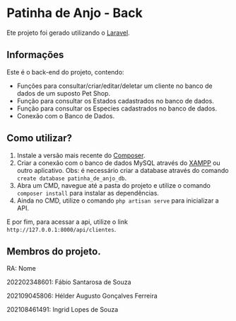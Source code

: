 # Patinha de Anjo - Back

Ete projeto foi gerado utilizando o [Laravel](https://laravel.com).

## Informações

Este é o back-end do projeto, contendo:
- Funções para consultar/criar/editar/deletar um cliente no banco de dados de um suposto Pet Shop.
- Função para consultar os Estados cadastrados no banco de dados.
- Função para consultar os Especies cadastrados no banco de dados.
- Conexão com o Banco de Dados.

## Como utilizar?
1. Instale a versão mais recente do [Composer](https://getcomposer.org).
2. Criar a conexão com o banco de dados MySQL através do [XAMPP](https://www.apachefriends.org/pt_br/index.html) ou outro aplicativo. Obs: é necessário criar a database através do comando `create database patinha_de_anjo_db`.
3. Abra um CMD, navegue até a pasta do projeto e utilize o comando `composer install` para instalar as dependências.
4. Ainda no CMD, utilize o comando `php artisan serve` para inicializar a API.

E por fim, para acessar a api, utilize o link `http://127.0.0.1:8000/api/clientes`.

## Membros do projeto.

RA: Nome

202202348601: Fábio Santarosa de Souza

202109045806: Hélder Augusto Gonçalves Ferreira

202108461491: Ingrid Lopes de Souza
